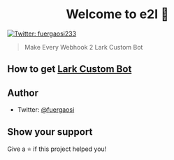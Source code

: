 <h1 align="center">Welcome to e2l 👋</h1>
<p>
  <a href="https://twitter.com/fuergaosi233" target="_blank">
    <img alt="Twitter: fuergaosi233" src="https://img.shields.io/twitter/follow/fuergaosi233.svg?style=social" />
  </a>
</p>

> Make Every Webhook 2 Lark Custom Bot

## How to get [Lark Custom Bot](https://open.feishu.cn/document/ukTMukTMukTM/ucTM5YjL3ETO24yNxkjN)

## Author

* Twitter: [@fuergaosi](https://twitter.com/fuergaosi)

## Show your support

Give a ⭐️ if this project helped you!